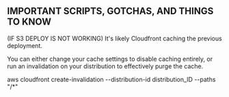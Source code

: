 ## IMPORTANT SCRIPTS, GOTCHAS, AND THINGS TO KNOW
(IF S3 DEPLOY IS NOT WORKING)
It's likely Cloudfront caching the previous deployment.

You can either change your cache settings to disable caching entirely, or run an invalidation on your distribution to effectively purge the cache.

aws cloudfront create-invalidation --distribution-id distribution_ID --paths "/*"